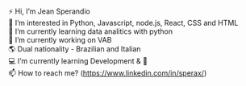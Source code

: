 ⚡ Hi, I’m Jean Sperandio<br>
👀 I’m interested in Python, Javascript, node.js, React, CSS and HTML<br>
🌱 I’m currently learning data analitics with python<br>
💙 I’m currently working on VAB<br>
🌎 Dual nationality - Brazilian and Italian<br>
💻 I’m currently learning Development & 🤖<br>
📫 How to reach me? (https://www.linkedin.com/in/sperax/)<br>
